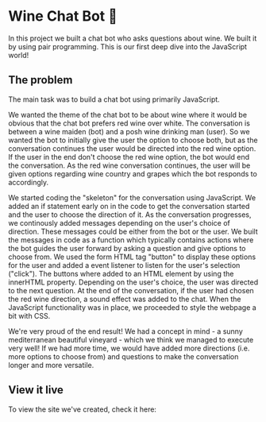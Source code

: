 # Wine Chat Bot 🍷

In this project we built a chat bot who asks questions about wine. We built it by using pair programming. This is our first deep dive into the JavaScript world!

## The problem

The main task was to build a chat bot using primarily JavaScript.

We wanted the theme of the chat bot to be about wine where it would be obvious that the chat bot prefers red wine over white. The conversation is between a wine maiden (bot) and a posh wine drinking man (user). So we wanted the bot to initially give the user the option to choose both, but as the conversation continues the user would be directed into the red wine option. If the user in the end don't choose the red wine option, the bot would end the conversation. As the red wine conversation continues, the user will be given options regarding wine country and grapes which the bot responds to accordingly. 

We started coding the "skeleton" for the conversation using JavaScript. We added an if statement early on in the code to get the conversation started and the user to choose the direction of it. As the conversation progresses, we continously added messages depending on the user's choice of direction. These messages could be either from the bot or the user. We built the messages in code as a function which typically contains actions where the bot guides the user forward by asking a question and give options to choose from. We used the form HTML tag "button" to display these options for the user and added a event listener to listen for the user's selection ("click"). The buttons where added to an HTML element by using the innerHTML property. Depending on the user's choice, the user was directed to the next question. At the end of the conversation, if the user had chosen the red wine direction, a sound effect was added to the chat. When the JavaScript functionality was in place, we proceeded to style the webpage a bit with CSS.

We're very proud of the end result! We had a concept in mind - a sunny mediterranean beautiful vineyard - which we think we managed to execute very well! If we had more time, we would have added more directions (i.e. more options to choose from) and questions to make the conversation longer and more versatile.  


## View it live

To view the site we've created, check it here:


